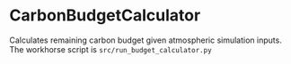 # CarbonBudgetCalculator
Calculates remaining carbon budget given atmospheric simulation inputs. 
The workhorse script is `src/run_budget_calculator.py`
